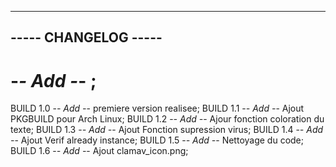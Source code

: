 ---------------------------------------------
-----             CHANGELOG             -----
---------------------------------------------

#  -*- Add -*-  ;


BUILD 1.0
-*- Add -*- premiere version realisee;
BUILD 1.1
-*- Add -*- Ajout PKGBUILD pour Arch Linux;
BUILD 1.2
-*- Add -*- Ajour fonction coloration du texte;
BUILD 1.3
-*- Add -*- Ajout Fonction supression virus;
BUILD 1.4
-*- Add -*- Ajout Verif already instance;
BUILD 1.5
-*- Add -*- Nettoyage du code;
BUILD 1.6
-*- Add -*- Ajout clamav_icon.png;
